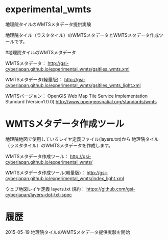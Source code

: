 # experimental_wmts
地理院タイルのWMTSメタデータ提供実験

地理院タイル（ラスタタイル）のWMTSメタデータとWMTSメタデータ作成ツールです。

#地理院タイルのWMTSメタデータ

WMTSメタデータ：
http://gsi-cyberjapan.github.io/experimental_wmts/gsitiles_wmts.xml

WMTSメタデータ(軽量版)：
http://gsi-cyberjapan.github.io/experimental_wmts/gsitiles_wmts_light.xml

WMTSバージョン：
OpenGIS Web Map Tile Service Implementation Standard (Version1.0.0)
http://www.opengeospatial.org/standards/wmts

# WMTSメタデータ作成ツール
地理院地図で使用しているレイヤ定義ファイル(layers.txt)から
地理院タイル（ラスタタイル）のWMTSメタデータを作成します。

WMTSメタデータ作成ツール：
http://gsi-cyberjapan.github.io/experimental_wmts/

WMTSメタデータ作成ツール(軽量版)：
http://gsi-cyberjapan.github.io/experimental_wmts/index_light.xml

ウェブ地図レイヤ定義 layers.txt 規約：
https://github.com/gsi-cyberjapan/layers-dot-txt-spec

# 履歴
2015-05-19 地理院タイルのWMTSメタデータ提供実験を開始

